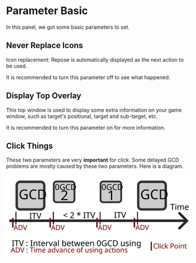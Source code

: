 # Parameter Basic

In this panel, we got some basic parameters to set.

## Never Replace Icons

Icon replacement: Repose is automatically displayed as the next action to be used.

It is recommended to turn this parameter off to see what happened.

## Display Top Overlay

This top window is used to display some extra information on your game window, such as target's positional, target and sub-target, etc.

It is recommended to turn this parameter on for more information.

## Click Things

These two parameters are very **important** for click. Some delayed GCD problems are mostly caused by these two parameters. Here is a diagram.

![Click](assets/HowAndWhenToClick.svg)

